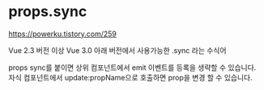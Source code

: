 # props.sync

https://powerku.tistory.com/259

Vue 2.3 버전 이상 Vue 3.0 아래 버전에서 사용가능한 .sync 라는 수식어  

props sync를 붙이면 상위 컴포넌트에서 emit 이벤트를 등록을 생략할 수 있습니다.
자식 컴포넌트에서 update:propName으로 호출하면 prop을 변경 할 수 있습니다.